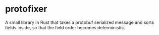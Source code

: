 # protofixer
A small library in Rust that takes a protobuf serialized message and sorts fields inside, so that the field order becomes deterministic.
